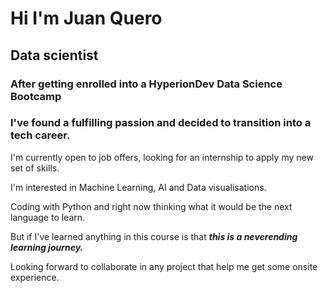 # Hi I'm Juan Quero


## Data scientist 

### After getting enrolled into a HyperionDev Data Science Bootcamp 
### I've found a fulfilling passion and decided to transition into a tech career.

I'm currently open to job offers, looking for an internship to apply my new set of skills.

I'm interested in Machine Learning, AI and Data visualisations. 

Coding with Python and right now thinking what it would be the next language to learn.

But if I've learned anything in this course is that ***this is a neverending learning journey.***

Looking forward to collaborate in any project that help me get some onsite experience.  

